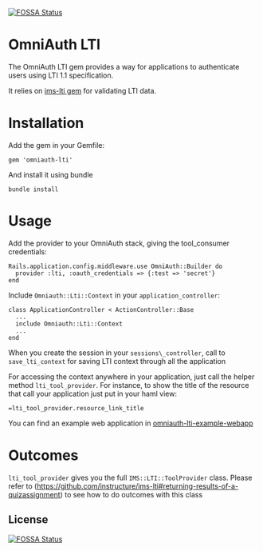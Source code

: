 [![FOSSA Status](https://app.fossa.io/api/projects/git%2Bhttps%3A%2F%2Fgithub.com%2Ffirecracker%2Fomniauth-lti.svg?type=shield)](https://app.fossa.io/projects/git%2Bhttps%3A%2F%2Fgithub.com%2Ffirecracker%2Fomniauth-lti?ref=badge_shield)

OmniAuth LTI
============

The OmniAuth LTI gem provides a way for applications to authenticate users using LTI 1.1 specification. 

It relies on [ims-lti gem][] for validating LTI data.

Installation
============

Add the gem in your Gemfile:
	
	gem 'omniauth-lti'
	
And install it using bundle

	bundle install

Usage
=====

Add the provider to your OmniAuth stack, giving the tool_consumer credentials:

	Rails.application.config.middleware.use OmniAuth::Builder do
	  provider :lti, :oauth_credentials => {:test => 'secret'}
	end

Include `Omniauth::Lti::Context` in your `application_controller`:

	class ApplicationController < ActionController::Base
  	  ...
	  include Omniauth::Lti::Context
  	  ...
	end

When you create the session in your `sessions\_controller`, call to `save_lti_context` for saving LTI context through all the application

For accessing the context anywhere in your application, just call the helper method `lti_tool_provider`. 
For instance, to show the title of the resource that call your application just put in your haml view:

	=lti_tool_provider.resource_link_title

You can find an example web application in [omniauth-lti-example-webapp][]

Outcomes
========

`lti_tool_provider` gives you the full `IMS::LTI::ToolProvider` class. Please refer to (https://github.com/instructure/ims-lti#returning-results-of-a-quizassignment) to see how to do outcomes with this class

[ims-lti gem]: https://github.com/instructure/ims-lti
[omniauth-lti-example-webapp]: https://github.com/xaviaracil/omniauth-lti-example

## License
[![FOSSA Status](https://app.fossa.io/api/projects/git%2Bhttps%3A%2F%2Fgithub.com%2Ffirecracker%2Fomniauth-lti.svg?type=large)](https://app.fossa.io/projects/git%2Bhttps%3A%2F%2Fgithub.com%2Ffirecracker%2Fomniauth-lti?ref=badge_large)